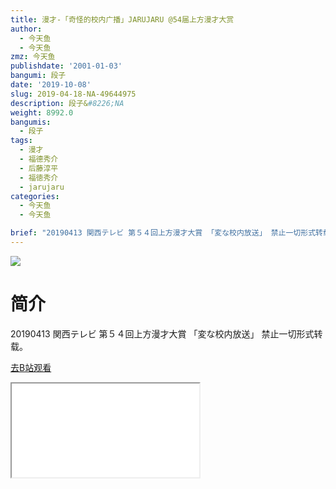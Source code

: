 ```yaml
---
title: 漫才-「奇怪的校内广播」JARUJARU @54届上方漫才大赏
author:
  - 今天鱼
  - 今天鱼
zmz: 今天鱼
publishdate: '2001-01-03'
bangumi: 段子
date: '2019-10-08'
slug: 2019-04-18-NA-49644975
description: 段子&#8226;NA
weight: 8992.0
bangumis:
  - 段子
tags:
  - 漫才
  - 福德秀介
  - 后藤淳平
  - 福徳秀介
  - jarujaru
categories:
  - 今天鱼
  - 今天鱼

brief: "20190413 関西テレビ 第５４回上方漫才大賞 「変な校内放送」 禁止一切形式转载。"
---
```

![](https://i.imgur.com/FUYIuLp.jpg)
# 简介  
20190413 関西テレビ 第５４回上方漫才大賞
「変な校内放送」
禁止一切形式转载。  

[去B站观看](https://www.bilibili.com/video/av49644975/)
<div class ="resp-container"><iframe class="testiframe" src="//player.bilibili.com/player.html?aid=49644975"", scrolling="no", allowfullscreen="true" > </iframe></div> 
